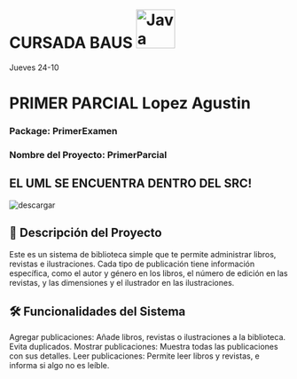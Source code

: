 # CURSADA BAUS <img src="https://www.socialfuturo.com/wp-content/uploads/2019/01/262px-Java_programming_language_logo.svg.png" alt="Java Logo" width="70" />
Jueves 24-10

# PRIMER PARCIAL Lopez Agustin

### Package: PrimerExamen
### Nombre del Proyecto: PrimerParcial

## EL UML SE ENCUENTRA DENTRO DEL SRC!



![descargar](https://github.com/user-attachments/assets/a28dc3c8-a0ae-4881-95dc-b342b656039d)




## 📄 Descripción del Proyecto
Este es un sistema de biblioteca simple que te permite administrar libros, revistas e ilustraciones. Cada tipo de publicación tiene información específica, como el autor y género en los libros, el número de edición en las revistas, y las dimensiones y el ilustrador en las ilustraciones.

## 🛠️ Funcionalidades del Sistema
Agregar publicaciones: Añade libros, revistas o ilustraciones a la biblioteca. Evita duplicados.
Mostrar publicaciones: Muestra todas las publicaciones con sus detalles.
Leer publicaciones: Permite leer libros y revistas, e informa si algo no es leíble.

